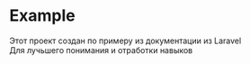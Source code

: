 # Example  
Этот проект создан по примеру из документации из Laravel  
Для лучьшего понимания и отработки навыков
